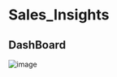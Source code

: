 # Sales_Insights

## DashBoard
![image](https://user-images.githubusercontent.com/63037914/232552200-7234f9f5-9a3c-434c-ab9b-c135ec19a2b1.png)
